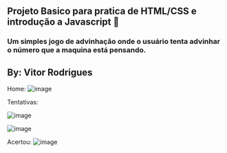 ## Projeto Basico para pratica de HTML/CSS e introdução a Javascript 🚀

### Um simples jogo de advinhação onde o usuário tenta advinhar o número que a maquina está pensando.

## By: Vitor Rodrigues

Home:
![image](https://user-images.githubusercontent.com/42449194/195102514-d1a32a8f-b590-4d85-9278-48e88632a80a.png)



Tentativas:

![image](https://user-images.githubusercontent.com/42449194/195102573-c99eef9b-b4db-4129-922e-cd84397ab089.png)

![image](https://user-images.githubusercontent.com/42449194/195102727-90a28d14-f9ab-4042-9a4b-40198c53bc63.png)





Acertou:
![image](https://user-images.githubusercontent.com/42449194/195102648-4da50445-11d1-4aa5-8d2a-bed621cc0d88.png)
